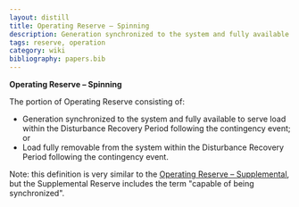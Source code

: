 ```yaml
---
layout: distill
title: Operating Reserve – Spinning
description: Generation synchronized to the system and fully available to serve load within the Disturbance Recovery Period.
tags: reserve, operation
category: wiki
bibliography: papers.bib
---
```


**Operating Reserve – Spinning** <d-cite key="nerc2024glossary"></d-cite>

The portion of Operating Reserve consisting of:

- Generation synchronized to the system and fully available to serve load within the Disturbance Recovery Period following the contingency event; or
- Load fully removable from the system within the Disturbance Recovery Period following the contingency event.

Note: this definition is very similar to the [Operating Reserve – Supplemental](/wiki/operating-reserve-supplemental/), but the Supplemental Reserve includes the term "capable of being synchronized".
